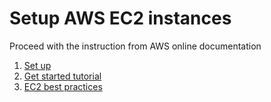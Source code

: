 # Setup AWS EC2 instances
Proceed with the instruction from AWS online documentation

1. [Set up](https://docs.aws.amazon.com/AWSEC2/latest/UserGuide/get-set-up-for-amazon-ec2.html)
2. [Get started tutorial](https://docs.aws.amazon.com/AWSEC2/latest/UserGuide/EC2_GetStarted.html)
3. [EC2 best practices](https://docs.aws.amazon.com/AWSEC2/latest/UserGuide/ec2-best-practices.html)
